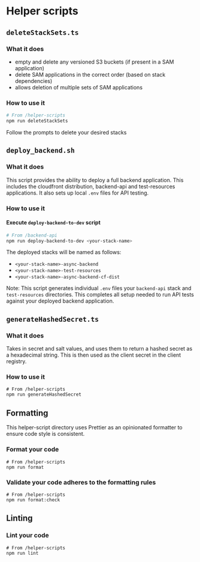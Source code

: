 # Helper scripts

## `deleteStackSets.ts`

### What it does

- empty and delete any versioned S3 buckets (if present in a SAM application)
- delete SAM applications in the correct order (based on stack dependencies)
- allows deletion of multiple sets of SAM applications

### How to use it

```bash
# From /helper-scripts
npm run deleteStackSets
```

Follow the prompts to delete your desired stacks

## `deploy_backend.sh`

### What it does

This script provides the ability to deploy a full backend application. This includes the cloudfront distribution, backend-api and test-resources applications. It also sets up local `.env` files for API testing.

### How to use it

#### Execute `deploy-backend-to-dev` script

```bash
# From /backend-api
npm run deploy-backend-to-dev <your-stack-name>
```

The deployed stacks will be named as follows:

- `<your-stack-name>-async-backend`
- `<your-stack-name>-test-resources`
- `<your-stack-name>-async-backend-cf-dist`

Note: This script generates individual `.env` files your `backend-api` stack and `test-resources` directories. This completes all setup needed to run API tests against your deployed backend application.

## `generateHashedSecret.ts`

### What it does

Takes in secret and salt values, and uses them to return a hashed secret as a hexadecimal string. This is then used as the client secret in the client registry.

### How to use it

```
# From /helper-scripts
npm run generateHashedSecret
```

## Formatting

This helper-script directory uses Prettier as an opinionated formatter to ensure code style is consistent.

### Format your code

```
# From /helper-scripts
npm run format
```

### Validate your code adheres to the formatting rules

```
# From /helper-scripts
npm run format:check
```

## Linting

### Lint your code

```
# From /helper-scripts
npm run lint
```
